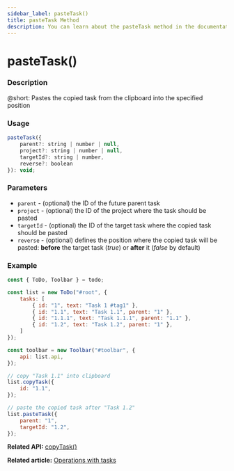 ```yaml
---
sidebar_label: pasteTask()
title: pasteTask Method
description: You can learn about the pasteTask method in the documentation of the DHTMLX JavaScript To Do List library. Browse developer guides and API reference, try out code examples and live demos, and download a free 30-day evaluation version of DHTMLX To Do List.
---
```


# pasteTask()

### Description

@short: Pastes the copied task from the clipboard into the specified position

### Usage

~~~js
pasteTask({
    parent?: string | number | null,
    project?: string | number | null,
    targetId?: string | number,
    reverse?: boolean
}): void;
~~~

### Parameters

- `parent` - (optional) the ID of the future parent task
- `project` - (optional) the ID of the project where the task should be pasted
- `targetId` - (optional) the ID of the target task where the copied task should be pasted
- `reverse` - (optional) defines the position where the copied task will be pasted: **before** the target task (*true*) or **after** it (*false* by default)

### Example

~~~js {17-19,22-25}
const { ToDo, Toolbar } = todo;

const list = new ToDo("#root", {
	tasks: [
        { id: "1", text: "Task 1 #tag1" },
		{ id: "1.1", text: "Task 1.1", parent: "1" },
        { id: "1.1.1", text: "Task 1.1.1", parent: "1.1" },
		{ id: "1.2", text: "Task 1.2", parent: "1" },
    ]
});

const toolbar = new Toolbar("#toolbar", {
	api: list.api,
});

// copy "Task 1.1" into clipboard
list.copyTask({ 
    id: "1.1",
});

// paste the copied task after "Task 1.2"
list.pasteTask({ 
    parent: "1",
    targetId: "1.2",
});
~~~

**Related API:** [copyTask()](api/methods/copytask_method.md)

**Related article:** [Operations with tasks](guides/task_operations.md)